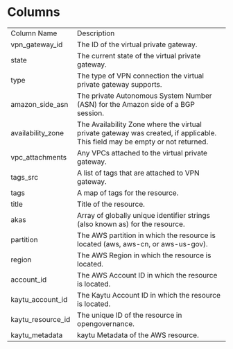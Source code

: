 # Columns  

<table>
	<tr><td>Column Name</td><td>Description</td></tr>
	<tr><td>vpn_gateway_id</td><td>The ID of the virtual private gateway.</td></tr>
	<tr><td>state</td><td>The current state of the virtual private gateway.</td></tr>
	<tr><td>type</td><td>The type of VPN connection the virtual private gateway supports.</td></tr>
	<tr><td>amazon_side_asn</td><td>The private Autonomous System Number (ASN) for the Amazon side of a BGP session.</td></tr>
	<tr><td>availability_zone</td><td>The Availability Zone where the virtual private gateway was created, if applicable. This field may be empty or not returned.</td></tr>
	<tr><td>vpc_attachments</td><td>Any VPCs attached to the virtual private gateway.</td></tr>
	<tr><td>tags_src</td><td>A list of tags that are attached to VPN gateway.</td></tr>
	<tr><td>tags</td><td>A map of tags for the resource.</td></tr>
	<tr><td>title</td><td>Title of the resource.</td></tr>
	<tr><td>akas</td><td>Array of globally unique identifier strings (also known as) for the resource.</td></tr>
	<tr><td>partition</td><td>The AWS partition in which the resource is located (aws, aws-cn, or aws-us-gov).</td></tr>
	<tr><td>region</td><td>The AWS Region in which the resource is located.</td></tr>
	<tr><td>account_id</td><td>The AWS Account ID in which the resource is located.</td></tr>
	<tr><td>kaytu_account_id</td><td>The Kaytu Account ID in which the resource is located.</td></tr>
	<tr><td>kaytu_resource_id</td><td>The unique ID of the resource in opengovernance.</td></tr>
	<tr><td>kaytu_metadata</td><td>kaytu Metadata of the AWS resource.</td></tr>
</table>